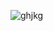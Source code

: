 ![ghjkg](https://user-images.githubusercontent.com/116713724/210240559-3eeae367-eb36-4664-a9d0-a0f6fced7fdb.jpg)
